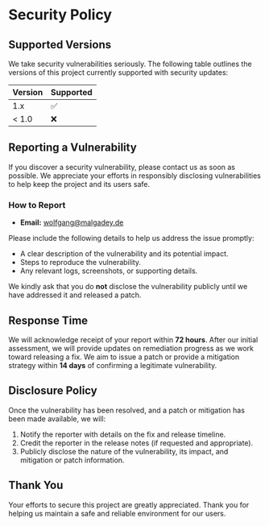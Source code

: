 # Security Policy

## Supported Versions

We take security vulnerabilities seriously. The following table outlines the versions of this project currently
supported with security updates:

| Version | Supported          |
|---------|--------------------|
| 1.x     | :white_check_mark: |
| < 1.0   | :x:                |

## Reporting a Vulnerability

If you discover a security vulnerability, please contact us as soon as possible. We appreciate your efforts in
responsibly disclosing vulnerabilities to help keep the project and its users safe.

### How to Report

- **Email:** [wolfgang@malgadey.de](mailto:wolfgang@malgadey.de)
  
Please include the following details to help us address the issue promptly:

- A clear description of the vulnerability and its potential impact.
- Steps to reproduce the vulnerability.
- Any relevant logs, screenshots, or supporting details.

We kindly ask that you do **not** disclose the vulnerability publicly until we have addressed it and released a patch.

## Response Time

We will acknowledge receipt of your report within **72 hours**. After our initial assessment, we will provide updates
on remediation progress as we work toward releasing a fix. We aim to issue a patch or provide a mitigation strategy
within **14 days** of confirming a legitimate vulnerability.

## Disclosure Policy

Once the vulnerability has been resolved, and a patch or mitigation has been made available, we will:

1. Notify the reporter with details on the fix and release timeline.
2. Credit the reporter in the release notes (if requested and appropriate).
3. Publicly disclose the nature of the vulnerability, its impact, and mitigation or patch information.

## Thank You

Your efforts to secure this project are greatly appreciated. Thank you for helping us maintain a safe and reliable
environment for our users.
